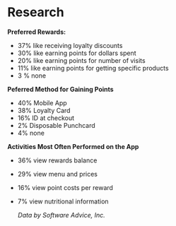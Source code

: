 # Research
 **Preferred Rewards:**
  - 37% like receiving loyalty discounts
  - 30% like earning points for dollars spent
  - 20% like earning points for number of visits
  - 11% like earning points for getting specific products
  - 3 % none

 **Peferred Method for Gaining Points**
  - 40% Mobile App
  - 38% Loyalty Card
  - 16% ID at checkout
  - 2% Disposable Punchcard
  - 4% none

 **Activities Most Often Performed on the App**
  - 36% view rewards balance
  - 29% view menu and prices
  - 16% view point costs per reward
  - 7% view nutritional information
  
    *Data by Software Advice, Inc.*